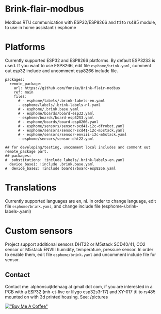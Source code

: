 # Brink-flair-modbus
Modbus RTU communication with ESP32/ESP8266 and ttl to rs485 module, to use in home assistant / esphome

# Platforms
Currently supported ESP32 and ESP8266 platforms.
By default ESP32S3 is used. If you want to use ESP8266, edit file `esphome/brink.yaml`, comment out esp32 include and uncomment esp8266 include file.

```
packages:
  remote_package:
    url: https://github.com/fonske/Brink-flair-modbus
    ref: main
    files: 
      # - esphome/labels/.brink-labels-en.yaml
      - esphome/labels/.brink-labels-nl.yaml
      # - esphome/.brink.base.yaml
      # - esphome/boards/board-esp32.yaml
      - esphome/boards/board-esp32S3.yaml
      # - esphome/boards/board-esp8266.yaml
      # - esphome/sensors/sensor-scd41-i2c-dfrobot.yaml
      # - esphome/sensors/sensor-scd41-i2c-m5stack.yaml
      # - esphome/sensors/sensor-enviii-i2c-m5stack.yaml
      - esphome/sensors/sensor-dht22.yaml

## for developing/testing, uncomment local includes and comment out remote_package part.
## packages:
#  substitutions: !include labels/.brink-labels-en.yaml
  device_base1: !include .brink.base.yaml
#  device_base2: !include boards/board-esp8266.yaml
```

# Translations
Currently supported languages are en, nl.
In order to change language, edit file `esphome/brink.yaml`, and change include file (esphome-/.brink-labels-<language>.yaml)

# Custom sensors
Project support additional sensors DHT22 or M5stack SCD40/41, CO2 sensor or M5stack ENVIII humidity, temperature, pressure sensor.
In order to enable them, edit file `esphome/brink.yaml` and uncomment include file for sensor.

## Contact
Contact me: alphonsuijtdehaag at gmail dot com, if you are interested in a PCB with a ESP32 (mh-et-live or lilygo esp32s3-T7) and XY-017 ttl to rs485 mounted on with 3d printed housing.
See: /pictures

[!["Buy Me A Coffee"](https://www.buymeacoffee.com/assets/img/custom_images/orange_img.png)](https://www.buymeacoffee.com/ebbenberg)
